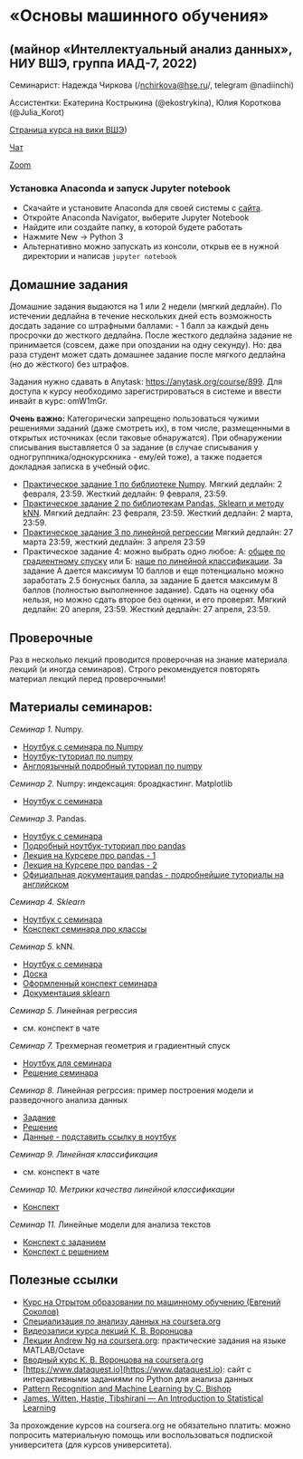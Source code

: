 # «Основы машинного обучения»
## (майнор «Интеллектуальный анализ данных», НИУ ВШЭ, группа ИАД-7, 2022)

Семинарист: Надежда Чиркова (/nchirkova@hse.ru/, telegram @nadiinchi)

Ассистентки: Екатерина Кострыкина (@ekostrykina), Юлия Короткова (@Julia_Korot)

[Страница курса на вики ВШЭ](http://wiki.cs.hse.ru/%D0%9E%D1%81%D0%BD%D0%BE%D0%B2%D1%8B_%D0%BC%D0%B0%D1%88%D0%B8%D0%BD%D0%BD%D0%BE%D0%B3%D0%BE_%D0%BE%D0%B1%D1%83%D1%87%D0%B5%D0%BD%D0%B8%D1%8F))

[Чат](https://t.me/+f_60KCmo80hhN2Ni)

[Zoom](https://zoom.us/j/94594342525?pwd=bXR5YzdEQWg1cm85citKdWR0Y2M0Zz09)

### Установка Anaconda и запуск Jupyter notebook
* Скачайте и установите Anaconda для своей системы с [сайта](https://www.anaconda.com/download/). 
* Откройте Anaconda Navigator, выберите Jupyter Notebook
* Найдите или создайте папку, в которой будете работать
* Нажмите New -> Python 3
* Альтернативно можно запускать из консоли, открыв ее в нужной директории и написав `jupyter notebook`

## Домашние задания
Домашние задания выдаются на 1 или 2 недели (мягкий дедлайн). По истечении дедлайна в течение нескольких дней есть возможность досдать задание со штрафными баллами: - 1 балл за каждый день просрочки до жесткого дедлайна. После жесткого дедлайна задание не принимается (совсем, даже при опоздании на одну секунду). Но: два раза студент может сдать домашнее задание после мягкого дедлайна (но до жёсткого) без штрафов.

Задания нужно сдавать в Anytask: https://anytask.org/course/899. Для доступа к курсу необходимо зарегистрироваться в системе и ввести инвайт в курс: omW1mGr.

__Очень важно:__ Категорически запрещено пользоваться чужими решениями заданий (даже смотреть их), в том числе, размещенными в открытых источниках (если таковые обнаружатся). При обнаружении списывания выставляется 0 за задание (в случае списывания у одногруппника/однокурскника - ему/ей тоже), а также подается докладная записка в учебный офис.

* [Практическое задание 1 по библиотеке Numpy](https://github.com/nadiinchi/iad2021/blob/main/materials/hw_sem1.ipynb). Мягкий дедлайн: 2 февраля, 23:59. Жесткий дедлайн: 9 февраля, 23:59.
* [Практическое задание 2 по библиотекам Pandas, Sklearn и методу kNN](https://github.com/nadiinchi/iad2020/blob/master/materials/Homework2.ipynb).  Мягкий дедлайн: 23 февраля, 23:59. Жесткий дедлайн: 2 марта, 23:59.
* [Практическое задание 3 по линейной регрессии](https://github.com/nadiinchi/iad2021/blob/main/materials/homework3.ipynb) Мягкий дедлайн: 27 марта 23:59, жесткий дедлайн: 3 апреля 23:59
* Практическое задание 4: можно выбрать одно любое: А: [общее по градиентному спуску](https://github.com/hse-ds/iad-intro-ds/blob/master/2022/homeworks/hw05_gd.ipynb) или Б: [наше по линейной классификации](https://github.com/nadiinchi/iad2020/blob/master/materials/sms_task.ipynb). За задание А дается максимум 10 баллов и еще потенциально можно заработать 2.5 бонусных балла, за задание Б дается максимум 8 баллов (полностью выполненное задание). Сдать на оценку оба нельзя, но можно сдать второе без оценки, и его проверят. Мягкий дедлайн: 20 аперля, 23:59. Жесткий дедлайн: 27 апреля, 23:59.

## Проверочные
Раз в несколько лекций проводится проверочная на знание материала лекций (и иногда семинаров). Строго рекомендуется повторять материал лекций перед проверочными!

## Материалы семинаров:
*Семинар 1.* Numpy.
* [Ноутбук с семинара по Numpy](https://github.com/nadiinchi/iad2022/blob/main/materials/Seminar1_numpy.ipynb)
* [Ноутбук-туториал по numpy](https://github.com/nadiinchi/HSE_minor_DataAnalysis_seminars_iad16/blob/master/materials/Sem2_NumPy.ipynb)
* [Англоязычный подробный туториал по numpy](http://nbviewer.jupyter.org/github/Atlas7/scipy-tentative-numpy-tutorials/blob/master/tentative-numpy-tutorial.ipynb)

*Семинар 2.* Numpy: индексация: броадкастинг. Matplotlib
* [Ноутбук с семинара](https://github.com/nadiinchi/iad2022/blob/main/materials/Seminar2_numpy.ipynb)

*Семинар 3.* Pandas.
* [Ноутбук с семинара](https://github.com/nadiinchi/iad2022/blob/main/materials/Seminar3_pandas.ipynb)
* [Подробный ноутбук-туториал про pandas](https://github.com/nadiinchi/HSE_minor_DataAnalysis_seminars_iad16/blob/master/materials/Seminar3_pandas.ipynb)
* [Лекция на Курсере про pandas - 1](https://www.coursera.org/learn/mathematics-and-python/lecture/rcjAW/pandas-data-frame)
* [Лекция на Курсере про pandas - 2](https://www.coursera.org/learn/mathematics-and-python/lecture/lsXAR/pandas-indieksatsiia-i-sieliektsiia)
* [Официальная документация pandas - подробнейшие туториалы на английском](http://pandas.pydata.org/pandas-docs/stable/10min.html)

*Семинар 4. Sklearn*
* [Ноутбук с семинара](https://github.com/nadiinchi/iad2022/blob/main/materials/Seminar4_sklearn.ipynb)
* [Конспект семинара про классы](https://github.com/nadiinchi/iad2019/blob/master/materials/Seminar_sklearn.ipynb)

*Семинар 5.* kNN.
* [Ноутбук с семинара](https://github.com/nadiinchi/iad2021/blob/main/materials/Sklearn_2021.ipynb)
* [Доска](https://github.com/nadiinchi/iad2022/blob/main/materials/%D0%A1%D0%B5%D0%BC%D0%B8%D0%BD%D0%B0%D1%80%20%D0%BA%D0%BD%D0%BD.pdf)
* [Оформленный конспект семинара](https://github.com/nadiinchi/iad2021/blob/main/materials/knn.pdf)
* [Документация sklearn](http://scikit-learn.org/stable/index.htmlhttps://github.com/nadiinchi/iad2022/blob/main/materials/Seminar5_knn.ipynb)

*Семинар 5.* Линейная регрессия
* см. конспект в чате

*Семинар 7.* Трехмерная геометрия и градиентный спуск
* [Ноутбук для семинара](https://github.com/nadiinchi/iad2020/blob/master/materials/grads_students.ipynb)
* [Решение семинара](https://github.com/nadiinchi/iad2020/blob/master/materials/grads.ipynb)

*Семинар 8.* Линейная регрссия: пример построения модели и разведочного анализа данных
* [Задание](https://github.com/nadiinchi/intro_sklearn/blob/master/2_scoring_task.ipynb)
* [Решение](https://github.com/nadiinchi/iad2022/blob/main/materials/Seminar8_linreg_practice.ipynb)
* [Данные - подставить ссылку в ноутбук](https://github.com/nadiinchi/intro_sklearn/raw/master/scoring.xlsx)

*Семинар 9. Линейная классификация*
* см. конспект в чате

*Семинар 10. Метрики качества линейной классификации*
* [Конспект](https://github.com/nadiinchi/iad2021/blob/main/materials/metrics.ipynb)

*Семинар 11.* Линейные модели для анализа текстов
* [Конспект с заданием](https://github.com/nadiinchi/iad2020/blob/master/materials/sem_texts_students.ipynb)
* [Конспект с решением](https://github.com/nadiinchi/iad2020/blob/master/materials/sem_texts_solution.ipynb)

## Полезные ссылки
* [Курс на Отрытом образовании по машинному обучению (Евгений Соколов)](https://openedu.ru/course/hse/INTRML/)
* [Специализация по анализу данных на coursera.org](https://ru.coursera.org/specializations/machine-learning-data-analysis)
* [Видеозаписи курса лекций К. В. Воронцова](https://yandexdataschool.ru/edu-process/courses/machine-learning)
* [Лекции Andrew Ng на coursera.org](https://www.coursera.org/learn/machine-learning): практические задания на языке MATLAB/Octave
* [Вводный курс К. В. Воронцова на coursera.org](https://www.coursera.org/learn/introduction-machine-learning)
* [https://www.dataquest.io](https://www.dataquest.io): сайт с интерактивными заданиями по Python для анализа данных
* [Pattern Recognition and Machine Learning by C. Bishop](http://www.rmki.kfki.hu/~banmi/elte/Bishop%20-%20Pattern%20Recognition%20and%20Machine%20Learning.pdf)
* [James, Witten, Hastie, Tibshirani — An Introduction to Statistical Learning](http://www-bcf.usc.edu/~gareth/ISL/ISLR%20Sixth%20Printing.pdf)

За прохождение курсов на coursera.org не обязательно платить: можно попросить материальную помощь или воспользоваться подпиской университета (для курсов университета).

